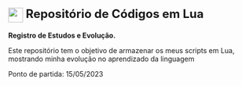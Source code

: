 <h1>
<div style="font-size: 24px;">
    <img align="center" width="30px" src="https://i.imgur.com/lnd7KNi.png">
    <span>Repositório de Códigos em Lua</span>
</div>
</h1>

**Registro de Estudos e Evolução.**

Este repositório tem o objetivo de armazenar os meus scripts em Lua, mostrando minha evolução no aprendizado da linguagem

Ponto de partida: 15/05/2023
